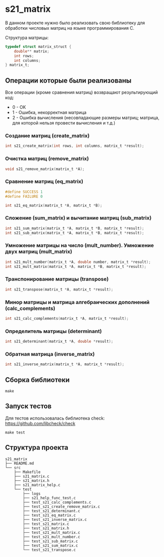 # s21_matrix
В данном проекте нужно было реализовать свою библиотеку для обработки числовых матриц на языке программирования С.

Структура матрицы:
```c
typedef struct matrix_struct {
    double** matrix;
    int rows;
    int columns;
} matrix_t;
```


## Операции которые были реализованы

Все операции (кроме сравнения матриц) возвращают результирующий код:
- 0 - OK
- 1 - Ошибка, некорректная матрица   
- 2 - Ошибка вычисления (несовпадающие размеры матриц; матрица, для которой нельзя провести вычисления и т.д.)

### Создание матриц (create_matrix)

```c
int s21_create_matrix(int rows, int columns, matrix_t *result);
```

### Очистка матриц (remove_matrix)

```c
void s21_remove_matrix(matrix_t *A);
```

### Сравнение матриц (eq_matrix)

```c
#define SUCCESS 1
#define FAILURE 0

int s21_eq_matrix(matrix_t *A, matrix_t *B);
```
### Сложение (sum_matrix) и вычитание матриц (sub_matrix)

```c
int s21_sum_matrix(matrix_t *A, matrix_t *B, matrix_t *result);
int s21_sub_matrix(matrix_t *A, matrix_t *B, matrix_t *result);
```

### Умножение матрицы на число (mult_number). Умножение двух матриц (mult_matrix)

```c
int s21_mult_number(matrix_t *A, double number, matrix_t *result);
int s21_mult_matrix(matrix_t *A, matrix_t *B, matrix_t *result);
```

### Транспонирование матрицы (transpose)

```c
int s21_transpose(matrix_t *A, matrix_t *result);
```

### Минор матрицы и матрица алгебраических дополнений (calc_complements)

```c
int s21_calc_complements(matrix_t *A, matrix_t *result);
```

### Определитель матрицы (determinant)

```c
int s21_determinant(matrix_t *A, double *result);
```

### Обратная матрица (inverse_matrix)

```c
int s21_inverse_matrix(matrix_t *A, matrix_t *result);
```

## Сборка библиотеки
```
make
```

## Запуск тестов
Для тестов использовалась библиотека check: https://github.com/libcheck/check
```
make test
```

## Структура проекта
```
s21_matrix
├── README.md
└── src
    ├── Makefile
    ├── s21_matrix.c
    ├── s21_matrix.h
    ├── s21_matrix_help.c
    └── test
        ├── logs
        ├── s21_help_func_test.c
        ├── test_s21_calc_complements.c
        ├── test_s21_create_remove_matrix.c
        ├── test_s21_determinant.c
        ├── test_s21_eq_matrix.c
        ├── test_s21_inverse_matrix.c
        ├── test_s21_matrix.c
        ├── test_s21_matrix.h
        ├── test_s21_mult_matrix.c
        ├── test_s21_mult_number.c
        ├── test_s21_sub_matrix.c
        ├── test_s21_sum_matrix.c
        └── test_s21_transpose.c
```
